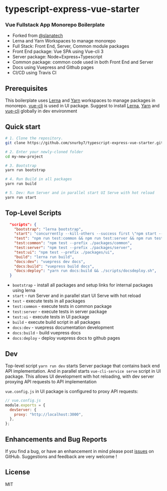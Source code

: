 # typescript-express-vue-starter

### Vue Fullstack App Monorepo Boilerplate

- Forked from [@slanatech](https://github.com/slanatech/vue-monorepo-boilerplate)
- Lerna and Yarn Workspaces to manage monorepo
- Full Stack: Front End, Server, Common module packages
- Front End package: Vue SPA using Vue-cli 3
- Server package: Node+Express+Typescript
- Common package: common code used in both Front End and Server
- Docs using Vuepress and Github pages
- CI/CD using Travis CI

## Prerequisites

This boilerplate uses [Lerna](https://lernajs.io/) and [Yarn](https://yarnpkg.com/lang/en/) workspaces to manage packages in monorepo.
[vue-cli](https://cli.vuejs.org/) is used in UI package. Suggest to install [Lerna](https://lernajs.io/), [Yarn](https://yarnpkg.com/en/docs/install) and [vue-cli](https://cli.vuejs.org/) globally in dev environment

## Quick start

```bash
# 1. Clone the repository.
git clone https://github.com/snurby7/typescript-express-vue-starter.git my-new-project

# 2. Enter your newly-cloned folder
cd my-new-project

# 3. Bootstrap
yarn run bootstrap

# 4. Run Build in all packages
yarn run build

# 5. Dev: Run Server and in parallel start UI Serve with hot reload
yarn run start

```

## Top-Level Scripts

```json
  "scripts": {
    "bootstrap": "lerna bootstrap",
    "start": "concurrently --kill-others --success first \"npm start --prefix ./packages/server\" \"npm run serve --prefix ./packages/ui\"",
    "test": "npm run test:common && npm run test:server && npm run test:ui",
    "test:common": "npm test --prefix ./packages/common",
    "test:server": "npm test --prefix ./packages/server",
    "test:ui": "npm test --prefix ./packages/ui",
    "build": "lerna run build",
    "docs:dev": "vuepress dev docs",
    "docs:build": "vuepress build docs",
    "docs:deploy": "yarn run docs:build && ./scripts/docsdeploy.sh",
  }

```

- `bootstrap` - install all packages and setup links for internal packages using lerna
- `start` - run Server and in parallel start UI Serve with hot reload
- `test` - execute tests in all packages
- `test:common` - execute tests in common package
- `test:server` - execute tests in server package
- `test:ui` - execute tests in UI package
- `build` - execute build script in all packages
- `docs:dev` - vuepress documentation development
- `docs:build` - build vuepress docs
- `docs:deploy` - deploy vuepress docs to github pages

## Dev

Top-level script `yarn run dev` starts Server package that contains back end API implementation.
And in parallel starts `vue-cli-service serve` script in UI package.
This allows UI development with hot reloading, with dev server proxying API requests to API implementation

`vue.config.js` in UI package is configured to proxy API requests:

```js
// vue.config.js
module.exports = {
  devServer: {
    proxy: "http://localhost:3000",
  },
};
```

## Enhancements and Bug Reports

If you find a bug, or have an enhancement in mind please post [issues](https://github.com/snurby7/typescript-express-vue-starter/issues) on GitHub.
Suggestions and feedback are very welcome !

## License

MIT
